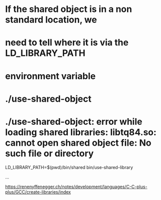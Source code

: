 #  If the shared object is in a non standard location, we
#  need to tell where it is via the LD_LIBRARY_PATH
#  environment variable
#
# ./use-shared-object
#    ./use-shared-object: error while loading shared libraries: libtq84.so: cannot open shared object file: No such file or directory

LD_LIBRARY_PATH=$(pwd)/bin/shared bin/use-shared-library

... 

https://renenyffenegger.ch/notes/development/languages/C-C-plus-plus/GCC/create-libraries/index
